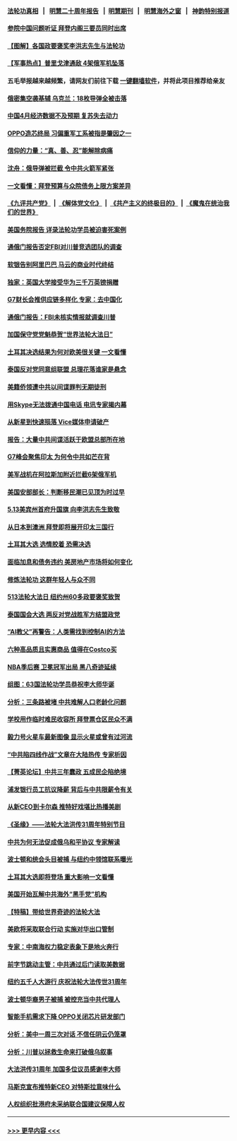#### [法轮功真相](https://github.com/gfw-breaker/truth/blob/master/README.md?t=0) &nbsp;&nbsp;|&nbsp;&nbsp; [明慧二十周年报告](https://github.com/gfw-breaker/mh-reports/blob/master/README.md?t=0) &nbsp;&nbsp;|&nbsp;&nbsp;[明慧期刊](https://github.com/gfw-breaker/mh-qikan) &nbsp;&nbsp;|&nbsp;&nbsp; [明慧海外之窗](https://github.com/gfw-breaker/mh-news/blob/master/README.md?t=0) &nbsp;&nbsp;|&nbsp;&nbsp; [神韵特别报道](https://github.com/gfw-breaker/mh-news/blob/master/shenyun.md?t=0)
#### [参院中国问题听证 拜登内阁三要员同时出席](../pages/nf4514/n13998154.md?t=05170343) 
#### [【图解】各国政要褒奖李洪志先生与法轮功](../pages/nf4514/n13998246.md?t=05170343) 
#### [【军事热点】普里戈津通敌 4架俄军机坠落](../pages/nf4514/n13997950.md?t=05170343) 
#### 五毛举报越来越频繁，请网友们前往下载 [一键翻墙软件](https://github.com/gfw-breaker/ssr-accounts)，并将此项目推荐给亲友
#### [俄密集空袭基辅 乌克兰：18枚导弹全被击落](../pages/nf4514/n13998001.md?t=05170343) 
#### [中国4月经济数据不及预期 复苏失去动力](../pages/nf4514/n13997904.md?t=05170343) 
#### [OPPO造芯终局 习偏重军工系被指是肇因之一](../pages/nf4514/n13997811.md?t=05170343) 
#### [信仰的力量：“真、善、忍”能解除病痛](../pages/nf4514/n13997788.md?t=05170343) 
#### [沈舟：俄导弹被拦截 令中共火箭军紧张](../pages/nf4514/n13997849.md?t=05170343) 
#### [一文看懂：拜登预算与众院债务上限方案差异](../pages/nf4514/n13997578.md?t=05170343) 
#### [《九评共产党》](https://github.com/begood0513/9ping.md/blob/master/README.md) &nbsp;|&nbsp; [《解体党文化》](../../../../jtdwh.md/blob/master/README.md)  &nbsp;|&nbsp; [《共产主义的终极目的》](../../../../gczydzjmd.md/blob/master/README.md) &nbsp;|&nbsp; [《魔鬼在统治我们的世界》](../../../../mgztzwmdsj.md/blob/master/README.md) 
#### [美国务院报告 详录法轮功学员被迫害死案例](../pages/nf4514/n13997752.md?t=05170343) 
#### [通俄门报告否定FBI对川普竞选团队的调查](../pages/nf4514/n13997716.md?t=05170343) 
#### [软银告别阿里巴巴 马云的商业时代终结](../pages/nf4514/n13997714.md?t=05170343) 
#### [独家：英国大学接受华为三千万英镑捐赠](../pages/nf4514/n13997439.md?t=05170343) 
#### [G7财长会推供应链多样化 专家：去中国化](../pages/nf4514/n13997701.md?t=05170343) 
#### [通俄门报告：FBI未核实情报就调查川普](../pages/nf4514/n13997682.md?t=05170343) 
#### [加国保守党党魁恭贺“世界法轮大法日”](../pages/nf4514/n13997783.md?t=05170343) 
#### [土耳其决选结果为何对欧美很关键 一文看懂](../pages/nf4514/n13997607.md?t=05170343) 
#### [泰国反对党同意组联盟 总理花落谁家是悬念](../pages/nf4514/n13997549.md?t=05170343) 
#### [美籍侨领遭中共以间谍罪判无期徒刑](../pages/nf4514/n13997681.md?t=05170343) 
#### [用Skype无法拨通中国电话 电讯专家揭内幕](../pages/nf4514/n13997349.md?t=05170343) 
#### [从新星到快速殒落 Vice媒体申请破产](../pages/nf4514/n13997432.md?t=05170343) 
#### [报告：大量中共间谍活跃于欧盟总部所在地](../pages/nf4514/n13997269.md?t=05170343) 
#### [G7峰会聚焦印太 为何令中共如芒在背](../pages/nf4514/n13997026.md?t=05170343) 
#### [美军战机在阿拉斯加附近拦截6架俄军机](../pages/nf4514/n13997099.md?t=05170343) 
#### [美国安部部长：判断移民潮已见顶为时过早](../pages/nf4514/n13996893.md?t=05170343) 
#### [5.13美宾州首府升国旗 向李洪志先生致敬](../pages/nf4514/n13996885.md?t=05170343) 
#### [从日本到澳洲 拜登即将展开印太三国行](../pages/nf4514/n13996812.md?t=05170343) 
#### [土耳其大选 选情胶着 恐需决选](../pages/nf4514/n13996685.md?t=05170343) 
#### [面临加息和债务违约 美房地产市场将如何变化](../pages/nf4514/n13996182.md?t=05170343) 
#### [修炼法轮功 这群年轻人与众不同](../pages/nf4514/n13996288.md?t=05170343) 
#### [513法轮大法日 纽约州60多政要褒奖致贺](../pages/nf4514/n13996816.md?t=05170343) 
#### [泰国国会大选 两反对党战胜军方结盟政党](../pages/nf4514/n13996750.md?t=05170343) 
#### [“AI教父”再警告：人类需找到控制AI的方法](../pages/nf4514/n13996130.md?t=05170343) 
#### [六种高品质且实惠商品 值得在Costco买](../pages/nf4514/n13993444.md?t=05170343) 
#### [NBA季后赛 卫冕冠军出局 黑八奇迹延续](../pages/nf4514/n13996162.md?t=05170343) 
#### [组图：63国法轮功学员恭祝李大师华诞](../pages/nf4514/n13987164.md?t=05170343) 
#### [分析：三条路被堵 中共难解人口老龄化问题](../pages/nf4514/n13995295.md?t=05170343) 
#### [学校用作临时难民收容所 拜登票仓区民众不满](../pages/nf4514/n13996262.md?t=05170343) 
#### [毅力号火星车最新图像 显示火星或曾有过河流](../pages/nf4514/n13996152.md?t=05170343) 
#### [“中共陷四线作战”文章在大陆热传 专家析因](../pages/nf4514/n13995278.md?t=05170343) 
#### [【菁英论坛】中共三年蠢政 五成民企陷绝境](../pages/nf4514/n13996197.md?t=05170343) 
#### [浦发银行员工抗议降薪 背后与中共限薪令有关](../pages/nf4514/n13996170.md?t=05170343) 
#### [从新CEO到卡尔森 推特好戏堪比热播美剧](../pages/nf4514/n13996047.md?t=05170343) 
#### [《圣缘》——法轮大法洪传31周年特别节目](../pages/nf4514/n13996109.md?t=05170343) 
#### [中共为何无法促成俄乌和平协议 专家解读](../pages/nf4514/n13996123.md?t=05170343) 
#### [波士顿和统会头目被捕 与纽约中领馆联系曝光](../pages/nf4514/n13995315.md?t=05170343) 
#### [土耳其大选即将登场 重大影响一文看懂](../pages/nf4514/n13996097.md?t=05170343) 
#### [美国开始瓦解中共海外“黑手党”机构](../pages/nf4514/n13995809.md?t=05170343) 
#### [【特稿】带给世界奇迹的法轮大法](../pages/nf4514/n13994132.md?t=05170343) 
#### [美欧将采取联合行动 实施对华出口管制](../pages/nf4514/n13995866.md?t=05170343) 
#### [专家：中南海权力稳定表象下是地火奔行](../pages/nf4514/n13995754.md?t=05170343) 
#### [前字节跳动主管：中共通过后门读取美数据](../pages/nf4514/n13995390.md?t=05170343) 
#### [纽约五千人大游行 庆祝法轮大法传世31周年](../pages/nf4514/n13995110.md?t=05170343) 
#### [波士顿华裔男子被捕 被控充当中共代理人](../pages/nf4514/n13995143.md?t=05170343) 
#### [智能手机需求下降 OPPO关闭芯片研发部门](../pages/nf4514/n13994948.md?t=05170343) 
#### [分析：美中一周三次对话 不信任阴云仍笼罩](../pages/nf4514/n13995004.md?t=05170343) 
#### [分析：川普以拯救生命来打破俄乌叙事](../pages/nf4514/n13994991.md?t=05170343) 
#### [大法洪传31周年 加国多位议员感谢李大师](../pages/nf4514/n13994973.md?t=05170343) 
#### [马斯克宣布推特新CEO 对特斯拉意味什么](../pages/nf4514/n13994943.md?t=05170343) 
#### [人权组织批港府未采纳联合国建议保障人权](../pages/nf4514/n13994873.md?t=05170343) 

----
#### [ >>> 更早内容 <<< ](../indexes/nf4514-earlier.md)
